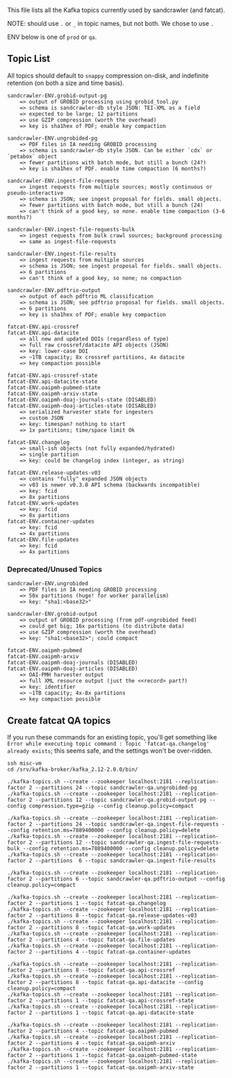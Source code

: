 
This file lists all the Kafka topics currently used by sandcrawler (and
fatcat).

NOTE: should use `.` or `_` in topic names, but not both. We chose to use `.`

ENV below is one of `prod` or `qa`.


## Topic List

All topics should default to `snappy` compression on-disk, and indefinite
retention (on both a size and time basis).

    sandcrawler-ENV.grobid-output-pg
        => output of GROBID processing using grobid_tool.py
        => schema is sandcrawler-db style JSON: TEI-XML as a field
        => expected to be large; 12 partitions
        => use GZIP compression (worth the overhead)
        => key is sha1hex of PDF; enable key compaction

    sandcrawler-ENV.ungrobided-pg
        => PDF files in IA needing GROBID processing
        => schema is sandcrawler-db style JSON. Can be either `cdx` or `petabox` object
        => fewer partitions with batch mode, but still a bunch (24?)
        => key is sha1hex of PDF. enable time compaction (6 months?)

    sandcrawler-ENV.ingest-file-requests
        => ingest requests from multiple sources; mostly continuous or pseudo-interactive
        => schema is JSON; see ingest proposal for fields. small objects.
        => fewer partitions with batch mode, but still a bunch (24)
        => can't think of a good key, so none. enable time compaction (3-6 months?)

    sandcrawler-ENV.ingest-file-requests-bulk
        => ingest requests from bulk crawl sources; background processing
        => same as ingest-file-requests

    sandcrawler-ENV.ingest-file-results
        => ingest requests from multiple sources
        => schema is JSON; see ingest proposal for fields. small objects.
        => 6 partitions
        => can't think of a good key, so none; no compaction

    sandcrawler-ENV.pdftrio-output
        => output of each pdftrio ML classification
        => schema is JSON; see pdftrio proposal for fields. small objects.
        => 6 partitions
        => key is sha1hex of PDF; enable key compaction

    fatcat-ENV.api-crossref
    fatcat-ENV.api-datacite
        => all new and updated DOIs (regardless of type)
        => full raw crossref/datacite API objects (JSON)
        => key: lower-case DOI
        => ~1TB capacity; 8x crossref partitions, 4x datacite
        => key compaction possible

    fatcat-ENV.api-crossref-state
    fatcat-ENV.api-datacite-state
    fatcat-ENV.oaipmh-pubmed-state
    fatcat-ENV.oaipmh-arxiv-state
    fatcat-ENV.oaipmh-doaj-journals-state (DISABLED)
    fatcat-ENV.oaipmh-doaj-articles-state (DISABLED)
        => serialized harvester state for ingesters
        => custom JSON
        => key: timespan? nothing to start
        => 1x partitions; time/space limit Ok

    fatcat-ENV.changelog
        => small-ish objects (not fully expanded/hydrated)
        => single partition
        => key: could be changelog index (integer, as string)

    fatcat-ENV.release-updates-v03
        => contains "fully" expanded JSON objects
        => v03 is newer v0.3.0 API schema (backwards incompatible)
        => key: fcid
        => 8x partitions
    fatcat-ENV.work-updates
        => key: fcid
        => 8x partitions
    fatcat-ENV.container-updates
        => key: fcid
        => 4x partitions
    fatcat-ENV.file-updates
        => key: fcid
        => 4x partitions

### Deprecated/Unused Topics

    sandcrawler-ENV.ungrobided
        => PDF files in IA needing GROBID processing
        => 50x partitions (huge! for worker parallelism)
        => key: "sha1:<base32>"

    sandcrawler-ENV.grobid-output
        => output of GROBID processing (from pdf-ungrobided feed)
        => could get big; 16x partitions (to distribute data)
        => use GZIP compression (worth the overhead)
        => key: "sha1:<base32>"; could compact

    fatcat-ENV.oaipmh-pubmed
    fatcat-ENV.oaipmh-arxiv
    fatcat-ENV.oaipmh-doaj-journals (DISABLED)
    fatcat-ENV.oaipmh-doaj-articles (DISABLED)
        => OAI-PMH harvester output
        => full XML resource output (just the <<record> part?)
        => key: identifier
        => ~1TB capacity; 4x-8x partitions
        => key compaction possible

## Create fatcat QA topics

If you run these commands for an existing topic, you'll get something like
`Error while executing topic command : Topic 'fatcat-qa.changelog' already
exists`; this seems safe, and the settings won't be over-ridden.

    ssh misc-vm
    cd /srv/kafka-broker/kafka_2.12-2.0.0/bin/

    ./kafka-topics.sh --create --zookeeper localhost:2181 --replication-factor 2 --partitions 24 --topic sandcrawler-qa.ungrobided-pg
    ./kafka-topics.sh --create --zookeeper localhost:2181 --replication-factor 2 --partitions 12 --topic sandcrawler-qa.grobid-output-pg --config compression.type=gzip --config cleanup.policy=compact

    ./kafka-topics.sh --create --zookeeper localhost:2181 --replication-factor 2 --partitions 24 --topic sandcrawler-qa.ingest-file-requests --config retention.ms=7889400000 --config cleanup.policy=delete
    ./kafka-topics.sh --create --zookeeper localhost:2181 --replication-factor 2 --partitions 12 --topic sandcrawler-qa.ingest-file-requests-bulk --config retention.ms=7889400000 --config cleanup.policy=delete
    ./kafka-topics.sh --create --zookeeper localhost:2181 --replication-factor 2 --partitions  6 --topic sandcrawler-qa.ingest-file-results

    ./kafka-topics.sh --create --zookeeper localhost:2181 --replication-factor 2 --partitions 6 --topic sandcrawler-qa.pdftrio-output --config cleanup.policy=compact

    ./kafka-topics.sh --create --zookeeper localhost:2181 --replication-factor 2 --partitions 1 --topic fatcat-qa.changelog
    ./kafka-topics.sh --create --zookeeper localhost:2181 --replication-factor 2 --partitions 8 --topic fatcat-qa.release-updates-v03
    ./kafka-topics.sh --create --zookeeper localhost:2181 --replication-factor 2 --partitions 8 --topic fatcat-qa.work-updates
    ./kafka-topics.sh --create --zookeeper localhost:2181 --replication-factor 2 --partitions 4 --topic fatcat-qa.file-updates
    ./kafka-topics.sh --create --zookeeper localhost:2181 --replication-factor 2 --partitions 4 --topic fatcat-qa.container-updates

    ./kafka-topics.sh --create --zookeeper localhost:2181 --replication-factor 2 --partitions 8 --topic fatcat-qa.api-crossref
    ./kafka-topics.sh --create --zookeeper localhost:2181 --replication-factor 2 --partitions 8 --topic fatcat-qa.api-datacite --config cleanup.policy=compact
    ./kafka-topics.sh --create --zookeeper localhost:2181 --replication-factor 2 --partitions 1 --topic fatcat-qa.api-crossref-state
    ./kafka-topics.sh --create --zookeeper localhost:2181 --replication-factor 2 --partitions 1 --topic fatcat-qa.api-datacite-state

    ./kafka-topics.sh --create --zookeeper localhost:2181 --replication-factor 2 --partitions 4 --topic fatcat-qa.oaipmh-pubmed
    ./kafka-topics.sh --create --zookeeper localhost:2181 --replication-factor 2 --partitions 4 --topic fatcat-qa.oaipmh-arxiv
    ./kafka-topics.sh --create --zookeeper localhost:2181 --replication-factor 2 --partitions 1 --topic fatcat-qa.oaipmh-pubmed-state
    ./kafka-topics.sh --create --zookeeper localhost:2181 --replication-factor 2 --partitions 1 --topic fatcat-qa.oaipmh-arxiv-state

